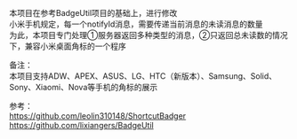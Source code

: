 本项目在参考BadgeUtil项目的基础上，进行修改<br />
小米手机规定，每一个notifyId消息，需要传递当前消息的未读消息的数量<br />
为此，本项目专门处理①服务器返回多种类型的消息，②只返回总未读数的情况下，兼容小米桌面角标的一个程序<br />

备注：<br />
本项目支持ADW、APEX、ASUS、LG、HTC（新版本）、Samsung、Solid、Sony、Xiaomi、Nova等手机的角标的展示<br />

参考：<br />
https://github.com/leolin310148/ShortcutBadger <br />
https://github.com/lixiangers/BadgeUtil